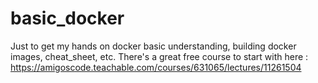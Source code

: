# basic_docker

Just to get my hands on docker basic understanding, building docker images, cheat_sheet, etc.
There's a great free course to start with here : https://amigoscode.teachable.com/courses/631065/lectures/11261504
